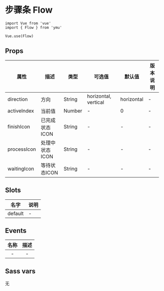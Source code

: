 # 步骤条 Flow

```JS
import Vue from 'vue'
import { Flow } from 'ymu'

Vue.use(Flow)
```

## Props

| 属性 | 描述 | 类型 | 可选值 | 默认值 | 版本说明 |
| - | - | - | - | - | - |
| direction | 方向 | String | horizontal, vertical | horizontal | - |
| activeIndex | 当前值 | Number | - | 0 | - |
| finishIcon | 已完成状态ICON | String | - | - | - |
| processIcon | 处理中状态ICON | String | - | - | - |
| waitingIcon | 等待状态ICON | String | - | - | - |

## Slots

| 名字 | 说明 |
| - | - |
| default | - |

## Events

| 名称 | 描述 |
| :-: | :-: |
| - | - |

## Sass vars

无
